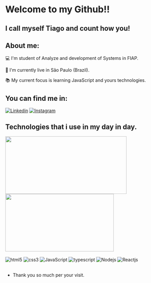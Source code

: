 # Welcome to my Github!!
## I call myself Tiago and count how you!

## About me:
💻  I'm student of Analyze and development of Systems in FIAP.

🏡 I'm currently live in São Paulo (Brazil).

📚 My current focus is learning JavaScript and yours technologies.

## You can find me in:
[![Linkedin](https://img.shields.io/badge/LinkedIn-0077B5?style=for-the-badge&logo=linkedin&logoColor=white)](https://www.linkedin.com/in/tiago-b-silva/)
[![Instagram](https://img.shields.io/badge/Instagram-E4405F?style=for-the-badge&logo=instagram&logoColor=white)](https://www.instagram.com/t_semh/)


## Technologies that i use in my day in day.
<div>
<img height="180em" width="380" src="https://github-readme-stats.vercel.app/api?username=tsemh&show_icons=true&theme=dracula&include_all_commits=true&count_private=true"/>
<img height="180em" width="340" src="https://github-readme-stats.vercel.app/api/top-langs/?username=tsemh&layout=compact&langs_count=7&theme=dracula"/>
<div>

<div style="display: inline_block"></br>
    <img align="center "alt="html5" src="https://img.shields.io/badge/HTML5-E34F26?style=for-the-badge&logo=html5&logoColor=white"/>
    <img align="center "alt="css3" src="https://img.shields.io/badge/CSS3-1572B6?style=for-the-badge&logo=css3&logoColor=white"/>
    <img align="center "alt="JavaScript" src="https://img.shields.io/badge/JavaScript-F7DF1E?style=for-the-badge&logo=javascript&logoColor=black"/>
    <img align="center "alt="typescript" src="https://img.shields.io/badge/TypeScript-007ACC?style=for-the-badge&logo=typescript&logoColor=white"/>
    <img align="center "alt="Nodejs" src="https://img.shields.io/badge/Node.js-43853D?style=for-the-badge&logo=node.js&logoColor=white"/>
    <img align="center "alt="Reactjs" src="https://img.shields.io/badge/React-20232A?style=for-the-badge&logo=react&logoColor=61DAFB"/>
</div></br>

- Thank you so much per your visit.

